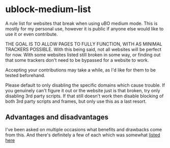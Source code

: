 # ublock-medium-list
A rule list for websites that break when using uBO medium mode. This is mostly for my personal use, however it is public if anyone else would like to use it or even contribute. 

THE GOAL IS TO ALLOW PAGES TO FULLY FUNCTION, WITH AS MINIMAL TRACKERS POSSIBLE. With this being said, not all websites will be perfect for now. With some websites listed still broken in some way, or finding out that some trackers don't need to be bypassed for a website to work. 

Accepting your contributions may take a while, as I'd like for them to be tested beforehand. 

Please default to only disabling the specific domains which cause trouble. If you genuinely can't figure it out or the website just is that broken, try only disabling 3rd party scripts. If that still doesn't work then disable blocking of both 3rd party scripts and frames, but only use this as a last resort.

## Advantages and disadvantages

I've been asked on multiple occasions what benefits and drawbacks come from this. And there's definitely a few of each which was somewhat [listed here](https://github.com/gorhill/uBlock/wiki/Blocking-mode:-medium-mode#characteristics)

